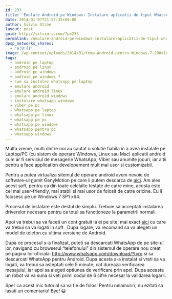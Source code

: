 ```yaml
---
id: 233
title: 'Emulare Android pe Windows: Instalare aplicatii de tipul WhatsApp pe Laptop/PC cu Windows'
date: 2014-01-07T21:57:35+00:00
author: Silviu Stroe
layout: post
guid: http://silviu-s.com/?p=233
permalink: /emulare-android-pe-windows-instalare-aplicatii-de-tipul-whatsapp-pe-laptoppc-cu-windows/
dpsp_networks_shares:
  - 'a:0:{}'
image: /wp-content/uploads/2014/01/tema-Android-pentru-Windows-7-200x100.jpg
tags:
  - android pe laptop
  - android pe linux
  - android pe windows
  - android pe windows 7
  - cum sa instalez whatsapp pe laptop
  - emulare android
  - emulare android linux
  - emulare android windows
  - instalare whatsapp windows
  - viber pe pc
  - whatsapp pe laptop
  - whatsapp pe linux
  - whatsapp pe pc
  - whatsapp pe windows
  - whatsapp pentru pc
  - whatsapp windows
---
```

Multa vreme, multi dintre noi au cautat o solutie fiabila in a avea instalate pe Laptop/PC (cu sistem de operare Windows, Linux sau Mac) aplicatii android cum ar fi serviciul de mesagerie WhatsApp, Viber sau anumite jocuri, iar altii pentru a face application developement mult mai usor si customizabil.

Pentru a putea virtualiza sitemul de operare android avem nevoie de software-ul [n](https://cloud.genymotion.com/page/launchpad/download/)umit GenyMotion pe care il putem descarca de <a title="android pe laptop" href="https://cloud.genymotion.com/page/launchpad/download/" target="_blank">aici</a>. Am ales acest soft, pentru ca din toate celelalte testate de catre mine, acesta este cel mai user-friendly, mai stabil si mai usor de folosit de catre oricine. Eu il folosesc pe un Windows 7 SP1 x64.

Procesul de instalare este destul de simplu. Trebuie sa acceptati instalarea driverelor necesare pentru ca totul sa functioneze la parametrii normali.

Apoi va trebui sa va faceti un cont gratuit la ei pe site, mai exact <a title="genymotion account" href="https://cloud.genymotion.com/page/customer/login/?next=/" target="_blank">aici</a> cu care va trebui sa va logati in soft.  Dupa logare, va recomand sa va alegeti un model de telefon cu ultima versiune de Android.

Dupa ce procesul s-a finalizat, puteti sa descarcati WhatsApp de pe site-ul lor, navigand cu browserul &#8220;telefonului&#8221; din sistemul de operare nou creat pe pagina lor oficiala: <http://www.whatsapp.com/download/?l=ro> si sa descarcati WhatsApp pentru Android. Dupa acesta s-a instalat si vreti sa va logati, va trebui sa asteptati cele 5 minute, cat dureaza verificarea mesajului, iar apoi sa alegeti optiunea de verificare prin apel. Dupa aceasta un robot va va suna si veti primi codul de 6 cifre necesar la validarea logarii.

Sper ca acest mic tutorial sa va fie de folos! Pentru nelamuriri, nu ezitati sa lasati un comentariu! Bye! 😀
